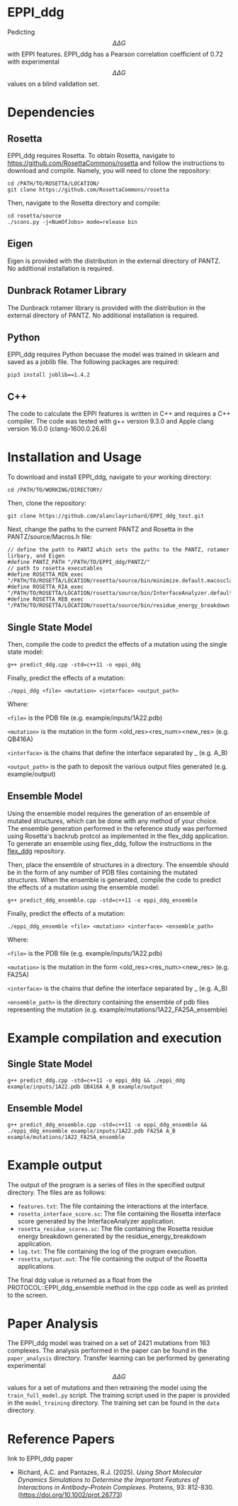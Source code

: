 # EPPI_ddg
Pedicting $$\Delta\Delta G$$ with EPPI features. EPPI_ddg has a Pearson correlation coefficient of 0.72 with experimental $$\Delta\Delta G$$ values on a blind validation set.

# Dependencies
## Rosetta
EPPI_ddg requires Rosetta. To obtain Rosetta, navigate to https://github.com/RosettaCommons/rosetta and follow the instructions to download and compile. Namely, you will need to clone the repository:
```
cd /PATH/TO/ROSETTA/LOCATION/
git clone https://github.com/RosettaCommons/rosetta
```
Then, navigate to the Rosetta directory and compile:
```
cd rosetta/source
./scons.py -j<NumOfJobs> mode=release bin
```
## Eigen
Eigen is provided with the distribution in the external directory of PANTZ. No additional installation is required.

## Dunbrack Rotamer Library
The Dunbrack rotamer library is provided with the distribution in the external directory of PANTZ. No additional installation is required.

## Python
EPPI_ddg requires Python becuase the model was trained in sklearn and saved as a joblib file. The following packages are required:
```
pip3 install joblib==1.4.2
```

## C++
The code to calculate the EPPI features is written in C++ and requires a C++ compiler. The code was tested with g++ version 9.3.0 and Apple clang version 16.0.0 (clang-1600.0.26.6)

# Installation and Usage
To download and install EPPI_ddg, navigate to your working directory:
```
cd /PATH/TO/WORKING/DIRECTORY/
```
Then, clone the repository: 
```
git clone https://github.com/alanclayrichard/EPPI_ddg_test.git
```
Next, change the paths to the current PANTZ and Rosetta in the PANTZ/source/Macros.h file:
``` 
// define the path to PANTZ which sets the paths to the PANTZ, rotamer lirbary, and Eigen
#define PANTZ_PATH "/PATH/TO/EPPI_ddg/PANTZ/"
// path to rosetta executables
#define ROSETTA_MIN_exec "/PATH/TO/ROSETTA/LOCATION/rosetta/source/bin/minimize.default.macosclangrelease"
#define ROSETTA_RIA_exec "/PATH/TO/ROSETTA/LOCATION/rosetta/source/bin/InterfaceAnalyzer.default.macosclangrelease"
#define ROSETTA_REB_exec "/PATH/TO/ROSETTA/LOCATION/rosetta/source/bin/residue_energy_breakdown.default.macosclangrelease"
```

## Single State Model
Then, compile the code to predict the effects of a mutation using the single state model:
```
g++ predict_ddg.cpp -std=c++11 -o eppi_ddg
```
Finally, predict the effects of a mutation:
```
./eppi_ddg <file> <mutation> <interface> <output_path>
```
Where:

`<file>` is the PDB file (e.g. example/inputs/1A22.pdb)

`<mutation>` is the mutation in the form <old_res><chain><res_num><new_res> (e.g. QB416A)

`<interface>` is the chains that define the interface separated by _ (e.g. A_B)

`<output_path>` is the path to deposit the various output files generated (e.g. example/output)

## Ensemble Model
Using the ensemble model requires the generation of an ensemble of mutated structures, which can be done with any method of your choice. The ensemble generation performed in the reference study was performed using Rosetta's backrub protcol as implemented in the flex_ddg application. To generate an ensemble using flex_ddg, follow the instructions in the [flex_ddg](https://github.com/Kortemme-Lab/flex_ddG_tutorial.git) repository.

Then, place the ensemble of structures in a directory. The ensemble should be in the form of any number of PDB files containing the mutated structures. When the ensemble is generated, compile the code to predict the effects of a mutation using the ensemble model:
```
g++ predict_ddg_ensemble.cpp -std=c++11 -o eppi_ddg_ensemble
```
Finally, predict the effects of a mutation:
```
./eppi_ddg_ensemble <file> <mutation> <interface> <ensemble_path>
```
Where:

`<file>` is the PDB file (e.g. example/inputs/1A22.pdb)

`<mutation>` is the mutation in the form <old_res><chain><res_num><new_res> (e.g. FA25A)

`<interface>` is the chains that define the interface separated by _ (e.g. A_B)

`<ensemble_path>` is the directory containing the ensemble of pdb files representing the mutation (e.g. example/mutations/1A22_FA25A_ensemble)

# Example compilation and execution
## Single State Model
```
g++ predict_ddg.cpp -std=c++11 -o eppi_ddg && ./eppi_ddg example/inputs/1A22.pdb QB416A A_B example/output
```
## Ensemble Model
```
g++ predict_ddg_ensemble.cpp -std=c++11 -o eppi_ddg_ensemble && ./eppi_ddg_ensemble example/inputs/1A22.pdb FA25A A_B example/mutations/1A22_FA25A_ensemble
```

# Example output
The output of the program is a series of files in the specified output directory. The files are as follows:
- `features.txt`: The file containing the interactions at the interface.
- `rosetta_interface_score.sc`: The file containing the Rosetta interface score generated by the InterfaceAnalyzer application.
- `rosetta_residue_scores.sc`: The file containing the Rosetta residue energy breakdown generated by the residue_energy_breakdown application.
- `log.txt`: The file containing the log of the program execution.
- `rosetta_output.out`: The file containing the output of the Rosetta applications.

The final ddg value is returned as a float from the PROTOCOL::EPPI_ddg_ensemble method in the cpp code as well as printed to the screen. 

# Paper Analysis
The EPPI_ddg model was trained on a set of 2421 mutations from 163 complexes. The analysis performed in the paper can be found in the `paper_analysis` directory. Transfer learning can be performed by generating experimental $$\Delta\Delta G$$ values for a set of mutations and then retraining the model using the `train_full_model.py` script. The training script used in the paper is provided in the `model_training` directory. The training set can be found in the `data` directory.

# Reference Papers
link to EPPI_ddg paper

- Richard, A.C. and Pantazes, R.J. (2025). *Using Short Molecular Dynamics Simulations to Determine the Important Features of Interactions in Antibody–Protein Complexes.* Proteins, 93: 812-830. (https://doi.org/10.1002/prot.26773)


